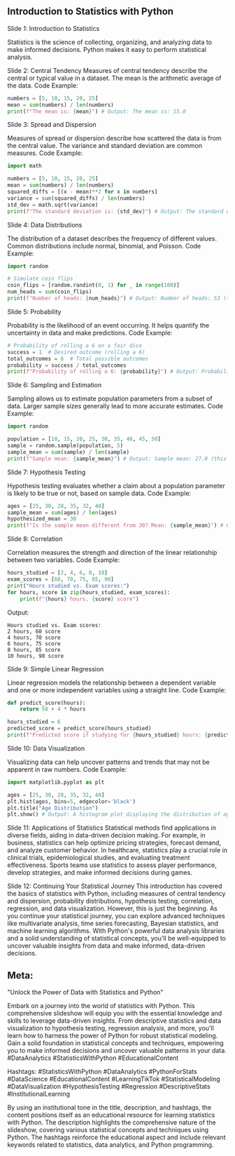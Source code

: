 ## Introduction to Statistics with Python

Slide 1: Introduction to Statistics

Statistics is the science of collecting, organizing, and analyzing data to make informed decisions. Python makes it easy to perform statistical analysis.

Slide 2: Central Tendency Measures of central tendency describe the central or typical value in a dataset. The mean is the arithmetic average of the data. Code Example:

```python
numbers = [5, 10, 15, 20, 25]
mean = sum(numbers) / len(numbers)
print(f"The mean is: {mean}") # Output: The mean is: 15.0
```

Slide 3: Spread and Dispersion

Measures of spread or dispersion describe how scattered the data is from the central value. The variance and standard deviation are common measures. Code Example:

```python
import math

numbers = [5, 10, 15, 20, 25]
mean = sum(numbers) / len(numbers)
squared_diffs = [(x - mean)**2 for x in numbers]
variance = sum(squared_diffs) / len(numbers)
std_dev = math.sqrt(variance)
print(f"The standard deviation is: {std_dev}") # Output: The standard deviation is: 6.708203932499369
```

Slide 4: Data Distributions

The distribution of a dataset describes the frequency of different values. Common distributions include normal, binomial, and Poisson. Code Example:

```python
import random

# Simulate coin flips
coin_flips = [random.randint(0, 1) for _ in range(100)]
num_heads = sum(coin_flips)
print(f"Number of heads: {num_heads}") # Output: Number of heads: 53 (this will vary each time due to randomness)
```

Slide 5: Probability

Probability is the likelihood of an event occurring. It helps quantify the uncertainty in data and make predictions. Code Example:

```python
# Probability of rolling a 6 on a fair dice
success = 1  # Desired outcome (rolling a 6)
total_outcomes = 6  # Total possible outcomes
probability = success / total_outcomes
print(f"Probability of rolling a 6: {probability}") # Output: Probability of rolling a 6: 0.16666666666666666
```

Slide 6: Sampling and Estimation

Sampling allows us to estimate population parameters from a subset of data. Larger sample sizes generally lead to more accurate estimates. Code Example:

```python
import random

population = [10, 15, 20, 25, 30, 35, 40, 45, 50]
sample = random.sample(population, 5)
sample_mean = sum(sample) / len(sample)
print(f"Sample mean: {sample_mean}") # Output: Sample mean: 27.0 (this will vary due to randomness)
```

Slide 7: Hypothesis Testing

Hypothesis testing evaluates whether a claim about a population parameter is likely to be true or not, based on sample data. Code Example:

```python
ages = [25, 30, 28, 35, 32, 40]
sample_mean = sum(ages) / len(ages)
hypothesized_mean = 30
print(f"Is the sample mean different from 30? Mean: {sample_mean}") # Output: Is the sample mean different from 30? Mean: 31.666666666666668
```

Slide 8: Correlation

Correlation measures the strength and direction of the linear relationship between two variables. Code Example:

```python
hours_studied = [2, 4, 6, 8, 10]
exam_scores = [60, 70, 75, 85, 90]
print("Hours studied vs. Exam scores:")
for hours, score in zip(hours_studied, exam_scores):
    print(f"{hours} hours, {score} score")
```

Output:

```
Hours studied vs. Exam scores:
2 hours, 60 score
4 hours, 70 score
6 hours, 75 score
8 hours, 85 score
10 hours, 90 score
```

Slide 9: Simple Linear Regression

Linear regression models the relationship between a dependent variable and one or more independent variables using a straight line. Code Example:

```python
def predict_score(hours):
    return 50 + 4 * hours

hours_studied = 6
predicted_score = predict_score(hours_studied)
print(f"Predicted score if studying for {hours_studied} hours: {predicted_score}") # Output: Predicted score if studying for 6 hours: 74.0
```

Slide 10: Data Visualization

Visualizing data can help uncover patterns and trends that may not be apparent in raw numbers. Code Example:

```python
import matplotlib.pyplot as plt

ages = [25, 30, 28, 35, 32, 40]
plt.hist(ages, bins=5, edgecolor='black')
plt.title("Age Distribution")
plt.show() # Output: A histogram plot displaying the distribution of ages.
```

Slide 11: Applications of Statistics Statistical methods find applications in diverse fields, aiding in data-driven decision making. For example, in business, statistics can help optimize pricing strategies, forecast demand, and analyze customer behavior. In healthcare, statistics play a crucial role in clinical trials, epidemiological studies, and evaluating treatment effectiveness. Sports teams use statistics to assess player performance, develop strategies, and make informed decisions during games.

Slide 12: Continuing Your Statistical Journey This introduction has covered the basics of statistics with Python, including measures of central tendency and dispersion, probability distributions, hypothesis testing, correlation, regression, and data visualization. However, this is just the beginning. As you continue your statistical journey, you can explore advanced techniques like multivariate analysis, time series forecasting, Bayesian statistics, and machine learning algorithms. With Python's powerful data analysis libraries and a solid understanding of statistical concepts, you'll be well-equipped to uncover valuable insights from data and make informed, data-driven decisions.

## Meta:
"Unlock the Power of Data with Statistics and Python"

Embark on a journey into the world of statistics with Python. This comprehensive slideshow will equip you with the essential knowledge and skills to leverage data-driven insights. From descriptive statistics and data visualization to hypothesis testing, regression analysis, and more, you'll learn how to harness the power of Python for robust statistical modeling. Gain a solid foundation in statistical concepts and techniques, empowering you to make informed decisions and uncover valuable patterns in your data. #DataAnalytics #StatisticsWithPython #EducationalContent

Hashtags: #StatisticsWithPython #DataAnalytics #PythonForStats #DataScience #EducationalContent #LearningTikTok #StatisticalModeling #DataVisualization #HypothesisTesting #Regression #DescriptiveStats #InstitutionalLearning

By using an institutional tone in the title, description, and hashtags, the content positions itself as an educational resource for learning statistics with Python. The description highlights the comprehensive nature of the slideshow, covering various statistical concepts and techniques using Python. The hashtags reinforce the educational aspect and include relevant keywords related to statistics, data analytics, and Python programming.

